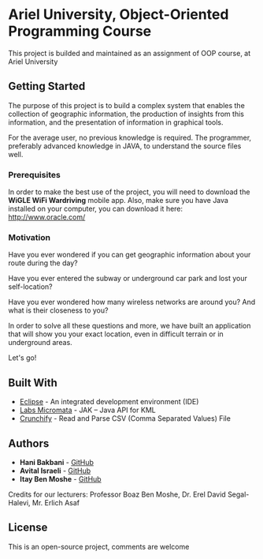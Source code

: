 # Ariel University, Object-Oriented Programming Course

This project is builded and maintained as an assignment of OOP course, at Ariel University

## Getting Started

The purpose of this project is to build a complex system that enables the collection of geographic information, the production of insights from this information, and the presentation of information in graphical tools.

For the average user, no previous knowledge is required. The programmer, preferably advanced knowledge in JAVA, to understand the source files well.

### Prerequisites

In order to make the best use of the project, you will need to download the <b>WiGLE WiFi Wardriving</b> mobile app. Also, make sure you have Java installed on your computer, you can download it here: http://www.oracle.com/

### Motivation

Have you ever wondered if you can get geographic information about your route during the day?

Have you ever entered the subway or underground car park and lost your self-location?

Have you ever wondered how many wireless networks are around you? And what is their closeness to you?

In order to solve all these questions and more, we have built an application that will show you your exact location, even in difficult terrain or in underground areas.

Let's go!

## Built With

* [Eclipse](http://www.eclipse.org/) - An integrated development environment (IDE)
* [Labs Micromata](https://labs.micromata.de/projects/jak/faq.html) - JAK – Java API for KML
* [Crunchify](http://crunchify.com/) - Read and Parse CSV (Comma Separated Values) File

## Authors

* <b>Hani Bakbani</b> - [GitHub](https://github.com/hanibak)
* <b>Avital Israeli</b> -  [GitHub](https://github.com/avital477)
* <b>Itay Ben Moshe</b> -  [GitHub](https://github.com/itaybm)

Credits for our lecturers: Professor Boaz Ben Moshe, Dr. Erel David Segal-Halevi, Mr. Erlich Asaf


## License

This is an open-source project, comments are welcome
